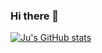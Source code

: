 ### Hi there 👋

[![Ju's GitHub stats](https://github-readme-stats.vercel.app/api?username=jyh3797)](https://github.com/anuraghazra/github-readme-stats)


<!--
**jyh3797/jyh3797** is a ✨ _special_ ✨ repository because its `README.md` (this file) appears on your GitHub profile.

Here are some ideas to get you started:

- 🔭 I’m currently working on ...
- 🌱 I’m currently learning ...
- 👯 I’m looking to collaborate on ...
- 🤔 I’m looking for help with ...
- 💬 Ask me about ...
- 📫 How to reach me: ...
- 😄 Pronouns: ...
- ⚡ Fun fact: ...
-->

